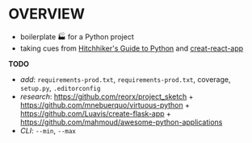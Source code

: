 # OVERVIEW

* boilerplate 🏭 for a Python project
* taking cues from [Hitchhiker's Guide to Python](https://docs.python-guide.org/) and [creat-react-app](https://github.com/facebook/create-react-app)

__TODO__

* _add_: `requirements-prod.txt`, `requirements-prod.txt`, coverage, `setup.py`, `.editorconfig`
* _research_: https://github.com/reorx/project_sketch + https://github.com/mnebuerquo/virtuous-python + https://github.com/Luavis/create-flask-app + https://github.com/mahmoud/awesome-python-applications
* _CLI_: `--min`, `--max`
